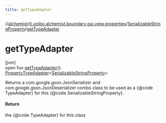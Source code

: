 ```yaml
---
title: getTypeAdapter
---
```

//[alchemist](../../../index.html)/[it.unibo.alchemist.boundary.gui.view.properties](../index.html)/[SerializableStringProperty](index.html)/[getTypeAdapter](get-type-adapter.html)



# getTypeAdapter



[jvm]\
open fun [getTypeAdapter](get-type-adapter.html)(): [PropertyTypeAdapter](../-property-type-adapter/index.html)<[SerializableStringProperty](index.html)>



Returns a com.google.gson.JsonSerializer and com.google.gson.JsonDeserializer combo class to be used as a {@code TypeAdapter} for this {@code SerializableStringProperty}.



#### Return



the {@code TypeAdapter} for this class




